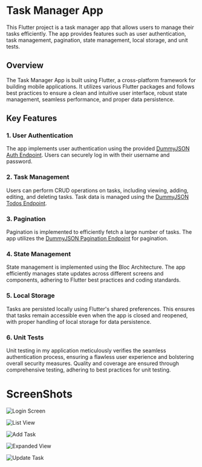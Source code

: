

# Task Manager App

This Flutter project is a task manager app that allows users to manage their tasks efficiently. The app provides features such as user authentication, task management, pagination, state management, local storage, and unit tests.

## Overview

The Task Manager App is built using Flutter, a cross-platform framework for building mobile applications. It utilizes various Flutter packages and follows best practices to ensure a clean and intuitive user interface, robust state management, seamless performance, and proper data persistence.

## Key Features

### 1. User Authentication

The app implements user authentication using the provided [DummyJSON Auth Endpoint](https://dummyjson.com/docs/auth). Users can securely log in with their username and password.

### 2. Task Management

Users can perform CRUD operations on tasks, including viewing, adding, editing, and deleting tasks. Task data is managed using the [DummyJSON Todos Endpoint](https://dummyjson.com/docs/todos).

### 3. Pagination

Pagination is implemented to efficiently fetch a large number of tasks. The app utilizes the [DummyJSON Pagination Endpoint](https://dummyjson.com/todos?limit=10&skip=10) for pagination.

### 4. State Management

State management is implemented using the Bloc Architecture. The app efficiently manages state updates across different screens and components, adhering to Flutter best practices and coding standards.

### 5. Local Storage

Tasks are persisted locally using Flutter's shared preferences. This ensures that tasks remain accessible even when the app is closed and reopened, with proper handling of local storage for data persistence.

### 6. Unit Tests

Unit testing in my application meticulously verifies the seamless authentication process, ensuring a flawless user experience and bolstering overall security measures. Quality and coverage are ensured through comprehensive testing, adhering to best practices for unit testing.

# ScreenShots

![Login Screen](assets/images/Login.png)

![List View](assets/images/listview.png)

![Add Task](assets/images/addtask.png)

![Expanded View](assets/images/expanded.png)

![Update Task](assets/images/updatetask.png)
